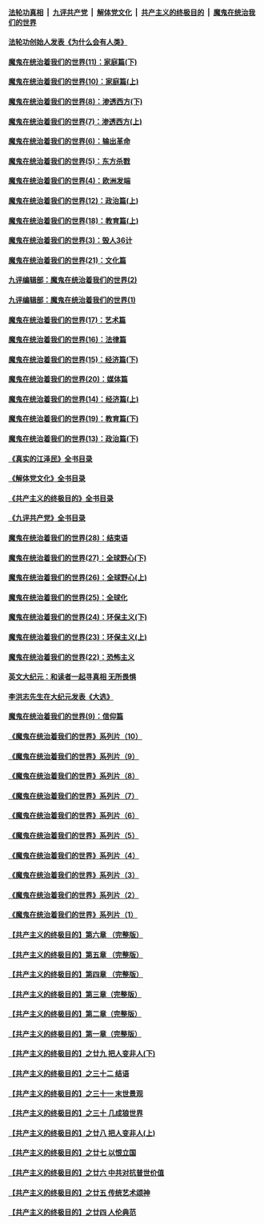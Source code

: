 ####  [法轮功真相](../../../../basic/blob/master/README.md?t=02100812) &nbsp;|&nbsp; [九评共产党](../../../../9ping.md/blob/master/README.md?t=02100812) &nbsp;|&nbsp; [解体党文化](../../../../jtdwh.md/blob/master/README.md?t=02100812)  &nbsp;|&nbsp; [共产主义的终极目的](../../../../gczydzjmd.md/blob/master/README.md?t=02100812) &nbsp;|&nbsp; [魔鬼在统治我们的世界](../../../../mgztzwmdsj.md/blob/master/README.md?t=02100812) 

#### [法轮功创始人发表《为什么会有人类》](../pages/nsc422/n13912117.md?t=02100812) 

#### [魔鬼在统治着我们的世界(11)：家庭篇(下)](../pages/nsc422/n10440961.md?t=02100812) 

#### [魔鬼在统治着我们的世界(10)：家庭篇(上)](../pages/nsc422/n10435448.md?t=02100812) 

#### [魔鬼在统治着我们的世界(8)：渗透西方(下)](../pages/nsc422/n10429603.md?t=02100812) 

#### [魔鬼在统治着我们的世界(7)：渗透西方(上)](../pages/nsc422/n10426013.md?t=02100812) 

#### [魔鬼在统治着我们的世界(6)：输出革命](../pages/nsc422/n10421536.md?t=02100812) 

#### [魔鬼在统治着我们的世界(5)：东方杀戮](../pages/nsc422/n10417707.md?t=02100812) 

#### [魔鬼在统治着我们的世界(4)：欧洲发端](../pages/nsc422/n10414890.md?t=02100812) 

#### [魔鬼在统治着我们的世界(12)：政治篇(上)](../pages/nsc422/n10444576.md?t=02100812) 

#### [魔鬼在统治着我们的世界(18)：教育篇(上)](../pages/nsc422/n10526970.md?t=02100812) 

#### [魔鬼在统治着我们的世界(3)：毁人36计](../pages/nsc422/n10411583.md?t=02100812) 

#### [魔鬼在统治着我们的世界(21)：文化篇](../pages/nsc422/n10597706.md?t=02100812) 

#### [九评编辑部：魔鬼在统治着我们的世界(2)](../pages/nsc422/n10410036.md?t=02100812) 

#### [九评编辑部：魔鬼在统治着我们的世界(1)](../pages/nsc422/n10406825.md?t=02100812) 

#### [魔鬼在统治着我们的世界(17)：艺术篇](../pages/nsc422/n10499093.md?t=02100812) 

#### [魔鬼在统治着我们的世界(16)：法律篇](../pages/nsc422/n10485969.md?t=02100812) 

#### [魔鬼在统治着我们的世界(15)：经济篇(下)](../pages/nsc422/n10469975.md?t=02100812) 

#### [魔鬼在统治着我们的世界(20)：媒体篇](../pages/nsc422/n10586579.md?t=02100812) 

#### [魔鬼在统治着我们的世界(14)：经济篇(上)](../pages/nsc422/n10457370.md?t=02100812) 

#### [魔鬼在统治着我们的世界(19)：教育篇(下)](../pages/nsc422/n10564808.md?t=02100812) 

#### [魔鬼在统治着我们的世界(13)：政治篇(下)](../pages/nsc422/n10448270.md?t=02100812) 

#### [《真实的江泽民》全书目录](../pages/nsc422/n13721399.md?t=02100812) 

#### [《解体党文化》全书目录](../pages/nsc422/n13721157.md?t=02100812) 

#### [《共产主义的终极目的》全书目录](../pages/nsc422/n13721048.md?t=02100812) 

#### [《九评共产党》全书目录](../pages/nsc422/n13708085.md?t=02100812) 

#### [魔鬼在统治着我们的世界(28)：结束语](../pages/nsc422/n10936246.md?t=02100812) 

#### [魔鬼在统治着我们的世界(27)：全球野心(下)](../pages/nsc422/n10928319.md?t=02100812) 

#### [魔鬼在统治着我们的世界(26)：全球野心(上)](../pages/nsc422/n10900318.md?t=02100812) 

#### [魔鬼在统治着我们的世界(25)：全球化](../pages/nsc422/n10788205.md?t=02100812) 

#### [魔鬼在统治着我们的世界(24)：环保主义(下)](../pages/nsc422/n10695307.md?t=02100812) 

#### [魔鬼在统治着我们的世界(23)：环保主义(上)](../pages/nsc422/n10688613.md?t=02100812) 

#### [魔鬼在统治着我们的世界(22)：恐怖主义](../pages/nsc422/n10614727.md?t=02100812) 

#### [英文大纪元：和读者一起寻真相 无所畏惧](../pages/nsc422/n12542027.md?t=02100812) 

#### [李洪志先生在大纪元发表《大选》](../pages/nsc422/n12534746.md?t=02100812) 

#### [魔鬼在统治着我们的世界(9)：信仰篇](../pages/nsc422/n10432159.md?t=02100812) 

#### [《魔鬼在统治着我们的世界》系列片（10）](../pages/nsc422/n12292670.md?t=02100812) 

#### [《魔鬼在统治着我们的世界》系列片（9）](../pages/nsc422/n12290859.md?t=02100812) 

#### [《魔鬼在统治着我们的世界》系列片（8）](../pages/nsc422/n12287445.md?t=02100812) 

#### [《魔鬼在统治着我们的世界》系列片（7）](../pages/nsc422/n12283425.md?t=02100812) 

#### [《魔鬼在统治着我们的世界》系列片（6）](../pages/nsc422/n12282314.md?t=02100812) 

#### [《魔鬼在统治着我们的世界》系列片（5）](../pages/nsc422/n12281419.md?t=02100812) 

#### [《魔鬼在统治着我们的世界》系列片（4）](../pages/nsc422/n12274024.md?t=02100812) 

#### [《魔鬼在统治着我们的世界》系列片（3）](../pages/nsc422/n12271322.md?t=02100812) 

#### [《魔鬼在统治着我们的世界》系列片（2）](../pages/nsc422/n12269049.md?t=02100812) 

#### [《魔鬼在统治着我们的世界》系列片（1）](../pages/nsc422/n12267575.md?t=02100812) 

#### [【共产主义的终极目的】第六章 （完整版）](../pages/nsc422/n11428913.md?t=02100812) 

#### [【共产主义的终极目的】第五章 （完整版）](../pages/nsc422/n11428912.md?t=02100812) 

#### [【共产主义的终极目的】第四章 （完整版）](../pages/nsc422/n11428907.md?t=02100812) 

#### [【共产主义的终极目的】第三章（完整版）](../pages/nsc422/n11428848.md?t=02100812) 

#### [【共产主义的终极目的】第二章（完整版）](../pages/nsc422/n11428831.md?t=02100812) 

#### [【共产主义的终极目的】第一章（完整版）](../pages/nsc422/n11417651.md?t=02100812) 

#### [【共产主义的终极目的】之廿九 把人变非人(下)](../pages/nsc422/n11344140.md?t=02100812) 

#### [【共产主义的终极目的】之三十二 结语](../pages/nsc422/n11360535.md?t=02100812) 

#### [【共产主义的终极目的】之三十一 末世景观](../pages/nsc422/n11351129.md?t=02100812) 

#### [【共产主义的终极目的】之三十 几成狼世界](../pages/nsc422/n11348280.md?t=02100812) 

#### [【共产主义的终极目的】之廿八 把人变非人(上)](../pages/nsc422/n11340492.md?t=02100812) 

#### [【共产主义的终极目的】之廿七 以恨立国](../pages/nsc422/n11336944.md?t=02100812) 

#### [【共产主义的终极目的】之廿六 中共对抗普世价值](../pages/nsc422/n11324785.md?t=02100812) 

#### [【共产主义的终极目的】之廿五 传统艺术颂神](../pages/nsc422/n11296396.md?t=02100812) 

#### [【共产主义的终极目的】之廿四 人伦典范](../pages/nsc422/n11296397.md?t=02100812) 

